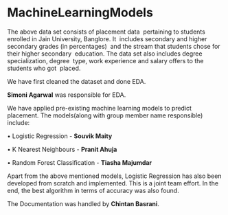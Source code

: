 # MachineLearningModels

The above data set consists of placement data 
pertaining to  students enrolled in Jain University, Banglore. It 
includes secondary and higher secondary grades (in percentages) 
and the stream that students chose for their higher secondary 
education. The data set also includes degree specialization, degree 
type, work experience and salary offers to the students who got 
placed. 

We have first cleaned the dataset and done EDA.

**Simoni Agarwal** was responsible for EDA.

We have applied pre-existing machine learning models to predict placement.
The models(along with group member name responsible) include:
  
•	Logistic Regression - **Souvik Maity**

•	K Nearest Neighbours - **Pranit Ahuja**

•	Random Forest Classification - **Tiasha Majumdar**

Apart from the above mentioned models, Logistic Regression has also been developed from scratch 
and implemented. This is a joint team effort.
In the end, the best algorithm in terms of accuracy was also found.

The Documentation was handled by **Chintan Basrani**.
